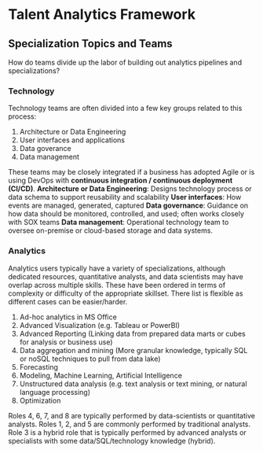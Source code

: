 # Talent Analytics Framework

## Specialization Topics and Teams
How do teams divide up the labor of building out analytics pipelines and specializations?

### Technology
Technology teams are often divided into a few key groups related to this process:
1. Architecture or Data Engineering
2. User interfaces and applications
3. Data goverance
4. Data management

These teams may be closely integrated if a business has adopted Agile or is using DevOps with **continuous integration / continuous deployment (CI/CD)**.
**Architecture or Data Engineering**: Designs technology process or data schema to support reusability and scalability
**User interfaces**: How events are managed, generated, captured
**Data governance**: Guidance on how data should be monitored, controlled, and used; often works closely with SOX teams
**Data management**: Operational technology team to oversee on-premise or cloud-based storage and data systems.

### Analytics
Analytics users typically have a variety of specializations, although dedicated resources, quantitative analysts, and data scientists may have overlap across multiple skills.
These have been ordered in terms of complexity or difficulty of the appropriate skillset. There list is flexible as different cases can be easier/harder.
1. Ad-hoc analytics in MS Office
2. Advanced Visualization (e.g. Tableau or PowerBI)
3. Advanced Reporting (Linking data from prepared data marts or cubes for analysis or business use)
4. Data aggregation and mining (More granular knowledge, typically SQL or noSQL techniques to pull from data lake)
5. Forecasting 
6. Modeling, Machine Learning, Artificial Intelligence
7. Unstructured data analysis (e.g. text analysis or text mining, or natural language processing)
8. Optimization

Roles 4, 6, 7, and 8 are typically performed by data-scientists or quantitative analysts.
Roles 1, 2, and 5 are commonly performed by traditional analysts.
Role 3 is a hybrid role that is typically performed by advanced analysts or specialists with some data/SQL/technology knowledge (hybrid).
